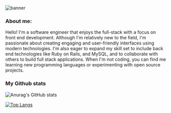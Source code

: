 ![banner](https://user-images.githubusercontent.com/113771310/229291312-ad3c13f5-df70-4487-8a25-115a81534319.png)

### About me:

Hello! I'm a software engineer that enjoys the full-stack with a focus on front end development. Although I'm relatively new to the field, I'm passionate about creating engaging and user-friendly interfaces using modern technologies. I'm also eager to expand my skill set to include back end technologies like Ruby on Rails, and MySQL, and to collaborate with others to build full stack applications. When I'm not coding, you can find me learning new programming languages or experimenting with open source projects.

### My Github stats

![Anurag's GitHub stats](https://github-readme-stats.vercel.app/api?username=Aiub98&show_icons=true&theme=dracula)

[![Top Langs](https://github-readme-stats.vercel.app/api/top-langs/?username=Aiub98&show_icons=true&theme=dracula&hide_progress=true)](https://github.com/Aiub98/github-readme-stats)


